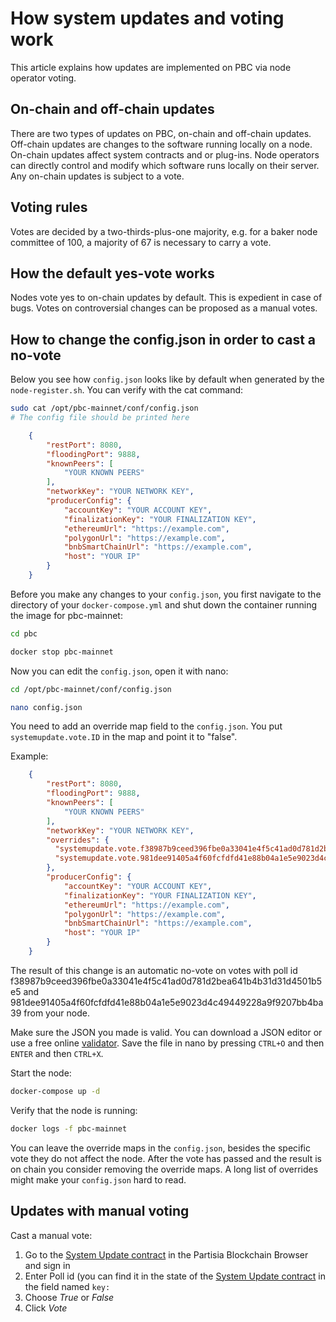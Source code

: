 # How system updates and voting work

This article explains how updates are implemented on PBC via node operator voting.

## On-chain and off-chain updates

There are two types of updates on PBC, on-chain and off-chain updates. Off-chain updates are changes to the software running locally on a node. On-chain updates affect system contracts and or plug-ins.
Node operators can directly control and modify which software runs locally on their server. Any on-chain updates is subject to a vote.

## Voting rules

Votes are decided by a two-thirds-plus-one majority, e.g. for a baker node committee of 100, a majority of 67 is necessary to carry a vote.

## How the default yes-vote works

Nodes vote yes to on-chain updates by default. This is expedient in case of bugs. Votes on controversial changes can be proposed as a manual votes. 

## How to change the config.json in order to cast a no-vote

Below you see how `config.json` looks like by default when generated by the `node-register.sh`. You can verify with the cat command:

```bash
sudo cat /opt/pbc-mainnet/conf/config.json
# The config file should be printed here
```

```JSON
    {
        "restPort": 8080,
        "floodingPort": 9888,
        "knownPeers": [
            "YOUR KNOWN PEERS"
        ],
        "networkKey": "YOUR NETWORK KEY",
        "producerConfig": {
            "accountKey": "YOUR ACCOUNT KEY",
            "finalizationKey": "YOUR FINALIZATION KEY",
            "ethereumUrl": "https://example.com",
            "polygonUrl": "https://example.com",
            "bnbSmartChainUrl": "https://example.com",
            "host": "YOUR IP"
        }
    }
```

Before you make any changes to your `config.json`, you first navigate to the directory of your `docker-compose.yml` and shut down the container running the image for pbc-mainnet:

````bash
cd pbc
````

````bash
docker stop pbc-mainnet
````
Now you can edit the `config.json`, open it with nano:

```bash
cd /opt/pbc-mainnet/conf/config.json
```

```bash
nano config.json
```

You need to add an override map field to the `config.json`. You put `systemupdate.vote.ID` in the map and point it to "false".

Example:
```JSON
    {
        "restPort": 8080,
        "floodingPort": 9888,
        "knownPeers": [
            "YOUR KNOWN PEERS"
        ],
        "networkKey": "YOUR NETWORK KEY",
        "overrides": {
          "systemupdate.vote.f38987b9ceed396fbe0a33041e4f5c41ad0d781d2bea641b4b31d31d4501b5e5": "false",
          "systemupdate.vote.981dee91405a4f60fcfdfd41e88b04a1e5e9023d4c49449228a9f9207bb4ba39": "false"
        },
        "producerConfig": {
            "accountKey": "YOUR ACCOUNT KEY",
            "finalizationKey": "YOUR FINALIZATION KEY",
            "ethereumUrl": "https://example.com",
            "polygonUrl": "https://example.com",
            "bnbSmartChainUrl": "https://example.com",
            "host": "YOUR IP"
        }
    }
```
The result of this change is an automatic no-vote on votes with poll id f38987b9ceed396fbe0a33041e4f5c41ad0d781d2bea641b4b31d31d4501b5e5 and 981dee91405a4f60fcfdfd41e88b04a1e5e9023d4c49449228a9f9207bb4ba39 from your node.

Make sure the JSON you made is valid. You can download a JSON editor or use a free online [validator](https://jsonlint.com/). Save the file in nano by pressing `CTRL+O` and then `ENTER` and then `CTRL+X`.

Start the node:

```bash
docker-compose up -d
```

Verify that the node is running:

```bash
docker logs -f pbc-mainnet
```

You can leave the override maps in the `config.json`, besides the specific vote they do not affect the node. After the vote has passed and the result is on chain you consider removing the override maps. A long list of overrides might make your `config.json` hard to read.

## Updates with manual voting
 

Cast a manual vote:

1. Go to the [System Update contract](https://browser.partisiablockchain.com/contracts/04c5f00d7c6d70c3d0919fd7f81c7b9bfe16063620/vote) in the Partisia Blockchain Browser and sign in   
2. Enter Poll id (you can find it in the state of the [System Update contract](https://browser.partisiablockchain.com/contracts/04c5f00d7c6d70c3d0919fd7f81c7b9bfe16063620?tab=state) in the field named `key:`   
3. Choose _True_ or _False_   
4. Click _Vote_   
